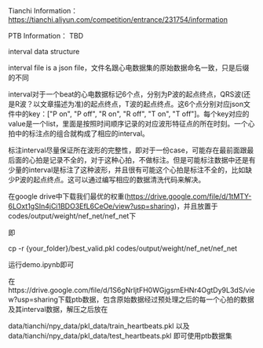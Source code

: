 Tianchi Information：https://tianchi.aliyun.com/competition/entrance/231754/information

PTB Information： TBD

interval data structure

interval file is a json file，文件名跟心电数据集的原始数据命名一致，只是后缀的不同

interval对于一个beat的心电数据标记6个点，分别为P波的起点终点，QRS波(还是R波？以文章描述为准)的起点终点，T波的起点终点。这6个点分别对应json文件中的key：["P on", "P off", "R on", "R off", "T on", "T off"]。每个key对应的value是一个list，里面是按照时间顺序记录的对应波形特征点的所在时刻。一个心拍中的标注点的组合就构成了相应的interval。

标注interval尽量保证所在波形的完整性，即对于一份case，可能存在最前面跟最后面的心拍是记录不全的，对于这种心拍，不做标注。但是可能标注数据中还是有少量的interval是标注了这种波形，并且很有可能这个心拍是标注不全的，比如缺少P波的起点终点。这可以通过编写相应的数据清洗代码来解决。



在google drive中下载我们最优的权重(https://drive.google.com/file/d/1tMTY-6LOxt1gSIn4jCi1BDO3EfL6CeOe/view?usp=sharing)，并且放置于codes/output/weight/nef_net/nef_net下

即

cp -r {your_folder}/best_valid.pkl codes/output/weight/nef_net/nef_net

运行demo.ipynb即可



在https://drive.google.com/file/d/1S6gNrIjtFH0WGjgsmEHNr4OgtDy9L3dS/view?usp=sharing下载ptb数据，包含原始数据经过预处理之后的每一个心拍的数据及其interval数据，解压之后放在

data/tianchi/npy_data/pkl_data/train_heartbeats.pkl 以及 data/tianchi/npy_data/pkl_data/test_heartbeats.pkl 即可使用ptb数据集

